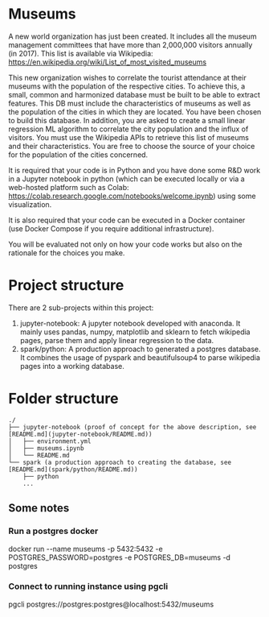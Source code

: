 # Museums
A new world organization has just been created. It includes all the museum management committees that have more than 2,000,000 visitors annually (in 2017). This list is available via Wikipedia: https://en.wikipedia.org/wiki/List_of_most_visited_museums

This new organization wishes to correlate the tourist attendance at their museums with the population of the respective cities. To achieve this, a small, common and harmonized database must be built to be able to extract features. This DB must include the characteristics of museums as well as the population of the cities in which they are located. You have been chosen to build this database. In addition, you are asked to create a small linear regression ML algorithm to correlate the city population and the influx of visitors. You must use the Wikipedia APIs to retrieve this list of museums and their characteristics. You are free to choose the source of your choice for the population of the cities concerned.

It is required that your code is in Python and you have done some R&D work in a Jupyter notebook in python (which can be executed locally or via a web-hosted platform such as Colab: https://colab.research.google.com/notebooks/welcome.ipynb) using some visualization.

It is also required that your code can be executed in a Docker container (use Docker Compose if you require additional infrastructure).

You will be evaluated not only on how your code works but also on the rationale for the choices you make.

# Project structure
There are 2 sub-projects within this project:

1. jupyter-notebook: A jupyter notebook developed with anaconda. It mainly uses pandas, numpy, matplotlib and sklearn to fetch wikipedia pages, parse them and apply linear regression to the data.
2. spark/python: A production approach to generated a postgres database. It combines the usage of pyspark and beautifulsoup4 to parse wikipedia pages into a working database.

# Folder structure
```
./
├── jupyter-notebook (proof of concept for the above description, see [README.md](jupyter-notebook/README.md))
│   ├── environment.yml
│   ├── museums.ipynb
│   └── README.md
└── spark (a production approach to creating the database, see [README.md](spark/python/README.md))
    ├── python
    ...
```

## Some notes
### Run a postgres docker
docker run --name museums -p 5432:5432 -e POSTGRES_PASSWORD=postgres -e POSTGRES_DB=museums -d postgres

### Connect to running instance using pgcli
pgcli postgres://postgres:postgres@localhost:5432/museums
